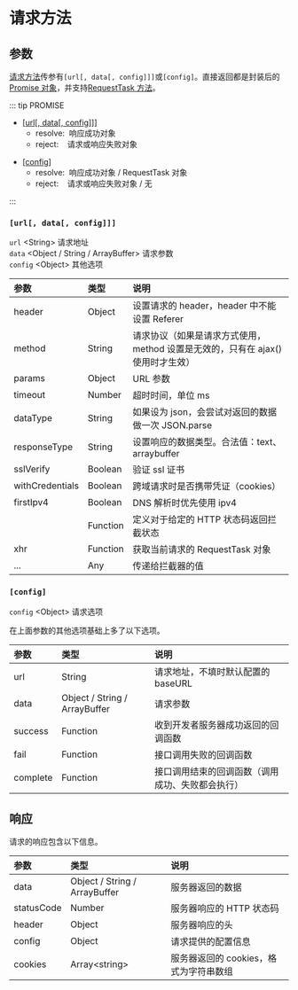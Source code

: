 # 请求方法

## 参数

[请求方法][1]传参有`[url[, data[, config]]]`或`[config]`。直接返回都是封装后的[Promise 对象][2]，并支持[RequestTask 方法][3]。

::: tip PROMISE

- [[url[, data[, config]]]][4]
  - resolve: &nbsp;响应成功对象
  - reject: &nbsp;&nbsp;&nbsp;请求或响应失败对象

* [[config]][5]
  - resolve: &nbsp;响应成功对象 / RequestTask 对象
  - reject: &nbsp;&nbsp;&nbsp;请求或响应失败对象 / 无

:::

### `[url[, data[, config]]]`

`url` \<String\> 请求地址  
`data` \<Object / String / ArrayBuffer\> 请求参数  
`config` \<Object\> 其他选项

| 参数                                          | 类型     | 说明                                                                            |
| :-------------------------------------------- | :------- | :------------------------------------------------------------------------------ |
| header                                        | Object   | 设置请求的 header，header 中不能设置 Referer                                    |
| method                                        | String   | 请求协议（如果是请求方式使用，method 设置是无效的，只有在 ajax() 使用时才生效） |
| params <Badge text="2.2.5"/>                  | Object   | URL 参数                                                                        |
| timeout                                       | Number   | 超时时间，单位 ms                                                               |
| dataType                                      | String   | 如果设为 json，会尝试对返回的数据做一次 JSON.parse                              |
| responseType                                  | String   | 设置响应的数据类型。合法值：text、arraybuffer                                   |
| sslVerify                                     | Boolean  | 验证 ssl 证书                                                                   |
| withCredentials                               | Boolean  | 跨域请求时是否携带凭证（cookies）                                               |
| firstIpv4                                     | Boolean  | DNS 解析时优先使用 ipv4                                                         |
| <Nowrap text="validateStatus" badge="2.2.2"/> | Function | 定义对于给定的 HTTP 状态码返回拦截状态                                          |
| xhr <Badge text="2.2.4"/>                     | Function | 获取当前请求的 RequestTask 对象                                                 |
| ... <Badge text="2.1.0"/>                     | Any      | 传递给拦截器的值                                                                |

### `[config]`

`config` \<Object\> 请求选项

在上面参数的其他选项基础上多了以下选项。

| 参数     | 类型                          | 说明                                             |
| :------- | :---------------------------- | :----------------------------------------------- |
| url      | String                        | 请求地址，不填时默认配置的 baseURL               |
| data     | Object / String / ArrayBuffer | 请求参数                                         |
| success  | Function                      | 收到开发者服务器成功返回的回调函数               |
| fail     | Function                      | 接口调用失败的回调函数                           |
| complete | Function                      | 接口调用结束的回调函数（调用成功、失败都会执行） |

## 响应

请求的响应包含以下信息。

| 参数                         | 类型                          | 说明                                   |
| :--------------------------- | :---------------------------- | :------------------------------------- |
| data                         | Object / String / ArrayBuffer | 服务器返回的数据                       |
| statusCode                   | Number                        | 服务器响应的 HTTP 状态码               |
| header                       | Object                        | 服务器响应的头                         |
| config <Badge text="2.1.0"/> | Object                        | 请求提供的配置信息                     |
| cookies                      | Array\<string\>               | 服务器返回的 cookies，格式为字符串数组 |

[1]: /usage/api.html#请求方法
[2]: https://developer.mozilla.org/zh-CN/docs/Web/JavaScript/Reference/Global_Objects/Promise
[3]: /usage/request-task.html
[4]: /usage/request.html#url-data-config
[5]: /usage/request.html#config
